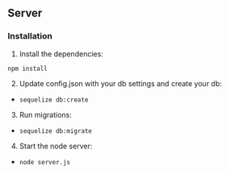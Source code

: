 ## Server

### Installation

1. Install the dependencies:

`npm install`

2. Update config.json with your db settings and create your db:

  * `sequelize db:create`

3. Run migrations:

  * `sequelize db:migrate`

4. Start the node server:

  * `node server.js`
